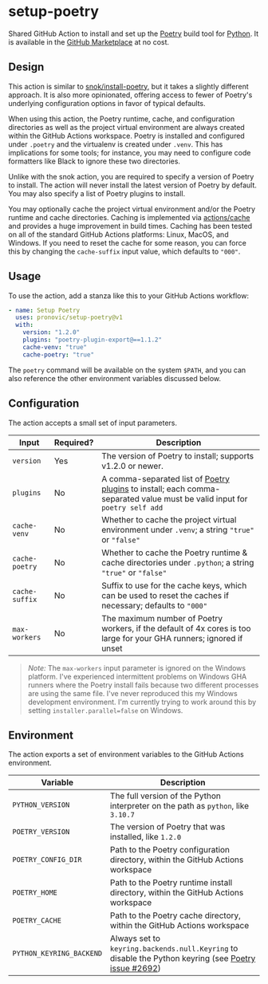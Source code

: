 # setup-poetry

Shared GitHub Action to install and set up the [Poetry](https://python-poetry.org/) build tool for [Python](https://www.python.org/).  It is available in the [GitHub Marketplace](https://github.com/marketplace/actions/setup-and-install-poetry) at no cost.

## Design

This action is similar to [snok/install-poetry](https://github.com/snok/install-poetry), but it takes a slightly different approach.  It is also more opinionated, offering access to fewer of Poetry's underlying configuration options in favor of typical defaults.

When using this action, the Poetry runtime, cache, and configuration directories as well as the project virtual environment are always created within the GitHub Actions workspace.  Poetry is installed and configured under `.poetry` and the virtualenv is created under `.venv`.  This has implications for some tools; for instance, you may need to configure code formatters like Black to ignore these two directories.

Unlike with the snok action, you are required to specify a version of Poetry to install.  The action will never install the latest version of Poetry by default.  You may also specify a list of Poetry plugins to install.

You may optionally cache the project virtual environment and/or the Poetry runtime and cache directories.  Caching is implemented via [actions/cache](https://github.com/actions/cache) and provides a huge improvement in build times.  Caching has been tested on all of the standard GitHub Actions platforms: Linux, MacOS, and Windows.  If you need to reset the cache for some reason, you can force this by changing the `cache-suffix` input value, which defaults to `"000"`.

## Usage

To use the action, add a stanza like this to your GitHub Actions workflow:

```yaml
- name: Setup Poetry
  uses: pronovic/setup-poetry@v1
  with:
    version: "1.2.0"
    plugins: "poetry-plugin-export@==1.1.2"
    cache-venv: "true"
    cache-poetry: "true"
```

The `poetry` command will be available on the system `$PATH`, and you can also reference the other environment variables discussed below.

## Configuration

The action accepts a small set of input parameters.

|Input|Required?|Description|
|-----|---------|-----------|
|`version`|Yes|The version of Poetry to install; supports v1.2.0 or newer.|
|`plugins`|No|A comma-separated list of [Poetry plugins](https://python-poetry.org/docs/master/plugins/#using-plugins) to install; each comma-separated value must be valid input for `poetry self add`|
|`cache-venv`|No|Whether to cache the project virtual environment under `.venv`; a string `"true"` or `"false"`|
|`cache-poetry`|No|Whether to cache the Poetry runtime & cache directories under `.python`; a string `"true"` or `"false"`|
|`cache-suffix`|No|Suffix to use for the cache keys, which can be used to reset the caches if necessary; defaults to `"000"`|
|`max-workers`|No|The maximum number of Poetry workers, if the default of 4x cores is too large for your GHA runners; ignored if unset|

> _Note:_ The `max-workers` input parameter is ignored on the Windows platform.  I've experienced intermittent problems on Windows GHA runners where the Poetry install fails because two different processes are using the same file.  I've never reproduced this my Windows development environment.  I'm currently trying to work around this by setting `installer.parallel=false` on Windows.

## Environment

The action exports a set of environment variables to the GitHub Actions environment.

|Variable|Description|
|--------|-----------|
|`PYTHON_VERSION`|The full version of the Python interpreter on the path as `python`, like `3.10.7`|
|`POETRY_VERSION`|The version of Poetry that was installed, like `1.2.0`|
|`POETRY_CONFIG_DIR`|Path to the Poetry configuration directory, within the GitHub Actions workspace|
|`POETRY_HOME`|Path to the Poetry runtime install directory, within the GitHub Actions workspace|
|`POETRY_CACHE`|Path to the Poetry cache directory, within the GitHub Actions workspace|
|`PYTHON_KEYRING_BACKEND`|Always set to `keyring.backends.null.Keyring` to disable the Python keyring (see [Poetry issue #2692](https://github.com/python-poetry/poetry/issues/2692#issuecomment-1235683370))|
